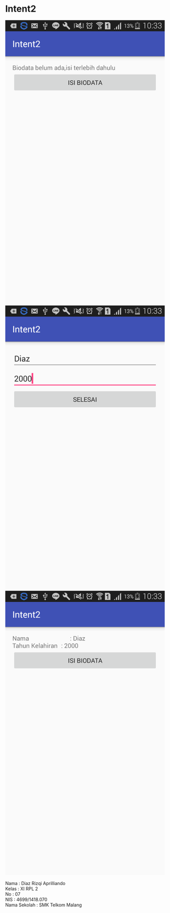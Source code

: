 # Intent2

![Screenshot](https://github.com/Cupumendewa/Intent2/blob/master/Screenshot_2017-01-18-10-33-11.png)
![Screenshot](https://github.com/Cupumendewa/Intent2/blob/master/Screenshot_2017-01-18-10-33-36.png)
![Screenshot](https://github.com/Cupumendewa/Intent2/blob/master/Screenshot_2017-01-18-10-33-45.png)

Nama : Diaz Rizqi Aprilliando <br>
Kelas : XI RPL 2 <br>
No : 07 <br>
NIS : 4699/1418.070 <br>
Nama Sekolah : SMK Telkom Malang
